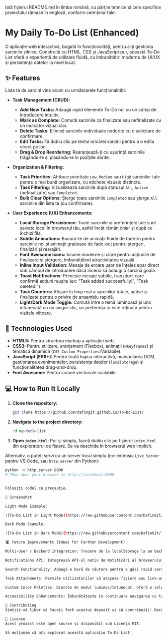 Iată fișierul README.md în limba română, cu părțile tehnice și cele specifice proiectului rămase în engleză, conform cerințelor tale:

# My Daily To-Do List (Enhanced)

O aplicație web interactivă, bogată în funcționalități, pentru a-ți gestiona sarcinile zilnice. Construită cu HTML, CSS și JavaScript pur, această To-Do List oferă o experiență de utilizare fluidă, cu îmbunătățiri moderne de UI/UX și persistența datelor la nivel local.

## ✨ Features

Lista ta de sarcini vine acum cu următoarele funcționalități:

*   **Task Management (CRUD):**
    *   **Add New Tasks:** Adaugă rapid elemente To-Do noi cu un câmp de introducere intuitiv.
    *   **Mark as Complete:** Comută sarcinile ca finalizate sau nefinalizate cu un indicator vizual clar.
    *   **Delete Tasks:** Elimină sarcinile individuale nedorite cu o solicitare de confirmare.
    *   **Edit Tasks:** Fă dublu clic pe textul oricărei sarcini pentru a o edita direct pe loc.
    *   **Drag & Drop Reordering:** Rearanjează-ți cu ușurință sarcinile trăgându-le și plasându-le în pozițiile dorite.

*   **Organization & Filtering:**
    *   **Task Priorities:** Atribuie prioritate `Low`, `Medium` sau `High` sarcinilor tale pentru o mai bună organizare, cu etichete vizuale distincte.
    *   **Task Filtering:** Vizualizează sarcinile după statusul `All`, `Active` (nefinalizate) sau `Completed`.
    *   **Bulk Clear Options:** Șterge toate sarcinile `Completed` sau șterge `All` sarcinile din lista ta (cu confirmare).

*   **User Experience (UX) Enhancements:**
    *   **Local Storage Persistence:** Toate sarcinile și preferințele tale sunt salvate local în browserul tău, astfel încât rămân chiar și după ce închizi fila.
    *   **Subtle Animations:** Bucură-te de animații fluide de fade-in pentru sarcinile noi și animații grațioase de fade-out pentru ștergeri, finalizări și rearajări.
    *   **Font Awesome Icons:** Icoane moderne și clare pentru acțiunile de finalizare și ștergere, îmbunătățind atractivitatea vizuală.
    *   **Inline Input Validation:** Mesaje de eroare ușor de înțeles apar direct sub câmpul de introducere dacă încerci să adaugi o sarcină goală.
    *   **Toast Notifications:** Primește mesaje subtile, tranzitorii care confirmă acțiuni reușite (ex: "Task added successfully!", "Task deleted!").
    *   **Task Counters:** Afișare în timp real a sarcinilor totale, active și finalizate pentru o privire de ansamblu rapidă.
    *   **Light/Dark Mode Toggle:** Comută între o temă luminoasă și una întunecată cu un singur clic, iar preferința ta este reținută pentru vizitele viitoare.

## 🚀 Technologies Used

*   **HTML5:** Pentru structura markup a aplicației web.
*   **CSS3:** Pentru stilizare, aranjament (Flexbox), animații (`@keyframes`) și tematică dinamică (`CSS Custom Properties`/Variabile).
*   **JavaScript (ES6+):** Pentru toată logica interactivă, manipularea DOM, gestionarea evenimentelor, persistența datelor (`localStorage`) și funcționalitatea drag-and-drop.
*   **Font Awesome:** Pentru icoane vectoriale scalabile.

## 💻 How to Run It Locally

1.  **Clone the repository:**
    ```bash
    git clone https://github.com/dafingit.github.io/To-Do-List/
    ```
2.  **Navigate to the project directory:**
    ```bash
    cd my-todo-list
    ```
3.  **Open `index.html`:**
    Pur și simplu, faceți dublu clic pe fișierul `index.html` din exploratorul de fișiere. Se va deschide în browserul web implicit.

Alternativ, o puteți servi cu un server local simplu (ex: extensia `Live Server` pentru VS Code, sau `http.server` din Python):
```bash
python -m http.server 8000
# Then open your browser to http://localhost:8000


Folosiți codul cu precauție.

📸 Screenshot

Light Mode Example:

![To-Do List in Light Mode](https://raw.githubusercontent.com/DafinGit/To-Do-List/main/screenshots/light-mode.png)

Dark Mode Example:

![To-Do List in Dark Mode](https://raw.githubusercontent.com/DafinGit/To-Do-List/main/screenshots/dark-mode.png)

🛣️ Future Improvements (Ideas for Further Development)

Multi-User / Backend Integration: Trecere de la localStorage la un backend server-side cu o bază de date (ex: Node.js cu Express și MongoDB/PostgreSQL) pentru a suporta mai mulți utilizatori și o gestionare mai robustă a datelor.

Notifications API: Integrează API-ul nativ de Notificări al browserului pentru date scadente sau memento-uri.

Search Functionality: Adaugă o bară de căutare pentru a găsi rapid sarcini.

Task Attachments: Permite utilizatorilor să atașeze fișiere sau link-uri la sarcini.

Custom Color Palettes: Dincolo de modul luminos/întunecat, oferă o selecție de diferite teme de culori.

Accessibility Enhancements: Îmbunătățește în continuare navigarea cu tastatura, suportul pentru cititoare de ecran și atributele ARIA.

🤝 Contributing
Simțiți-vă liber să faceți fork acestui depozit și să contribuiți! Dacă aveți sugestii sau găsiți o eroare, vă rugăm să deschideți un issue sau să trimiteți un pull request.

📄 License
Acest proiect este open source și disponibil sub Licența MIT.

Vă mulțumim că ați explorat această aplicație To-Do List!
